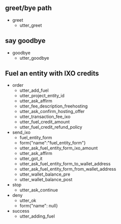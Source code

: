 ## greet/bye path
* greet
  - utter_greet

## say goodbye
* goodbye
  - utter_goodbye

## Fuel an entity with IXO credits
* order
    - utter_add_fuel
    - utter_project_entity_id
    - utter_ask_affirm
    - utter_fee_description_freehosting
    - utter_ask_confirm_hosting_offer
    - utter_transaction_fee_ixo
    - utter_fuel_credit_amount
    - utter_fuel_credit_refund_policy
* send_ixo
    - fuel_entity_form
    - form{"name":"fuel_entity_form"}
    - utter_ask_fuel_entity_form_ixo_amount
    - utter_ask_affirm
    - utter_got_it
    - utter_ask_fuel_entity_form_to_wallet_address
    - utter_ask_fuel_entity_form_from_wallet_address
    - utter_wallet_balance_pre
    - utter_wallet_balance_post
* stop
    - utter_ask_continue
* deny
    - utter_ok
    - form{"name": null}
* success
    - utter_adding_fuel
